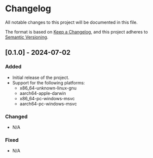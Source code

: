 # Changelog

All notable changes to this project will be documented in this file.

The format is based on [Keep a Changelog](https://keepachangelog.com/en/1.0.0/),
and this project adheres to [Semantic Versioning](https://semver.org/spec/v2.0.0.html).

## [0.1.0] - 2024-07-02
### Added
- Initial release of the project.
- Support for the following platforms:
  - x86_64-unknown-linux-gnu
  - aarch64-apple-darwin
  - x86_64-pc-windows-msvc
  - aarch64-pc-windows-msvc

### Changed
- N/A

### Fixed
- N/A


